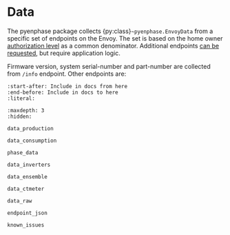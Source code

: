 # Data

The pyenphase package collects {py:class}`~pyenphase.EnvoyData` from a specific set of endpoints on the Envoy. The set is based on the home owner [authorization level](./usage_authentication.md#authorization-levels) as a common denominator. Additional endpoints [can be requested](./requests.md#requests), but require application logic.

Firmware version, system serial-number and part-number are collected from `/info` endpoint. Other endpoints are:

```{include} ../src/pyenphase/const.py
:start-after: Include in docs from here
:end-before: Include in docs to here
:literal:
```

```{toctree}
:maxdepth: 3
:hidden:

data_production

data_consumption

phase_data

data_inverters

data_ensemble

data_ctmeter

data_raw

endpoint_json

known_issues

```
